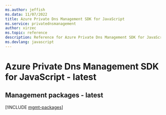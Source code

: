 ```yaml
---
ms.author: jeffish
ms.data: 11/07/2022
title: Azure Private Dns Management SDK for JavaScript
ms.service: privatednsmanagement
author: xirzec
ms.topic: reference
description: Reference for Azure Private Dns Management SDK for JavaScript
ms.devlang: javascript
---
```

# Azure Private Dns Management SDK for JavaScript - latest

## Management packages - latest
[!INCLUDE [mgmt-packages](private-dns-management-mgmt-index.md)]